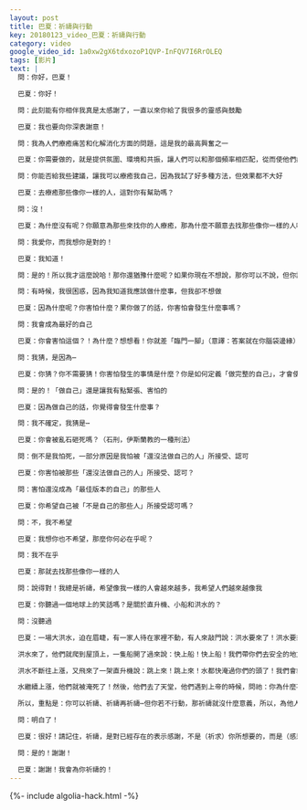 ```yaml
---
layout: post
title: 巴夏：祈禱與行動
key: 20180123_video_巴夏：祈禱與行動
category: video
google_video_id: 1a0xw2gX6tdxozoP1QVP-InFQV7I6RrOLEQ
tags: [影片]
text: |
  問：你好，巴夏！

  巴夏：你好！

  問：此刻能有你相伴我真是太感謝了，一直以來你給了我很多的靈感與鼓勵

  巴夏：我也要向你深表謝意！

  問：我為人們療癒痛苦和化解消化方面的問題，這是我的最高興奮之一

  巴夏：你需要做的，就是提供氛圍、環境和共振，讓人們可以和那個頻率相匹配，從而使他們療癒自己，這就是所謂的「療癒」

  問：你能否給我些建議，讓我可以療癒我自己，因為我試了好多種方法，但效果都不大好

  巴夏：去療癒那些像你一樣的人，這對你有幫助嗎？

  問：沒！

  巴夏：為什麼沒有呢？你願意為那些來找你的人療癒，那為什麼不願意去找那些像你一樣的人呢？對於這個問題，你如何回答？

  問：我愛你，而我想你是對的！

  巴夏：我知道！

  問：是的！所以我才這麼說哈！那你還猶豫什麼呢？如果你現在不想說，那你可以不說，但你說了的話，對你會有好處的，所以，要看你自己

  問：有時候，我很困惑，因為我知道我應該做什麼事，但我卻不想做

  巴夏：因為什麼呢？你害怕什麼？果你做了的話，你害怕會發生什麼事嗎？

  問：我會成為最好的自己

  巴夏：你會害怕這個？！為什麼？想想看！你就差「臨門一腳」（意譯：答案就在你腦袋邊緣）

  問：我猜，是因為⋯

  巴夏：你猜？你不需要猜！你害怕發生的事情是什麼？你是如何定義「做完整的自己」，才會使你猶豫不決的？或許你對「做完整的自己」的真正的定義還不明確所以才會讓你猶豫不決

  問：是的！「做自己」還是讓我有點緊張、害怕的

  巴夏：因為做自己的話，你覺得會發生什麼事？

  問：我不確定，我猜是⋯

  巴夏：你會被亂石砸死嗎？（石刑，伊斯蘭教的一種刑法）

  問：倒不是我怕死，一部分原因是我怕被「還沒法做自己的人」所接受、認可

  巴夏：你害怕被那些「還沒法做自己的人」所接受、認可？

  問：害怕還沒成為「最佳版本的自己」的那些人

  巴夏：你希望自己被「不是自己的那些人」所接受認可嗎？

  問：不，我不希望

  巴夏：我想你也不希望，那麼你何必在乎呢？

  問：我不在乎

  巴夏：那就去找那些像你一樣的人

  問：說得對！我總是祈禱，希望像我一樣的人會越來越多，我希望人們越來越像我

  巴夏：你聽過一個地球上的笑話嗎？是關於直升機、小船和洪水的？

  問：沒聽過

  巴夏：一場大洪水，迫在眉睫，有一家人待在家裡不動，有人來敲門說：洪水要來了！洪水要來了！快走！，那家人回：不！不！不！我們就待在家裡！我們很安全！上帝會保佑我們！

  洪水來了，他們就爬到屋頂上，一隻船開了過來說：快上船！快上船！我們帶你們去安全的地方！ 那家人回：不！不！不！我們就待在家裡！上帝會保佑我們的！

  洪水不斷往上漲，又飛來了一架直升機說：跳上來！跳上來！水都快淹過你們的頭了！我們會救你們，帶你們去安全地帶的！ 那家人回：不！不！不！我們就待在家裡！上帝會保佑我們的！

  水繼續上漲，他們就被淹死了！然後，他們去了天堂，他們遇到上帝的時候，問祂：你為什麼不保護我們？你為什麼不救我們？ 上帝說：我給你們派了人，派了船，也派了直升機，你們還想我怎麼做？

  所以，重點是：你可以祈禱、祈禱再祈禱⋯但你若不行動，那祈禱就沒什麼意義，所以，為他人祈禱？這很好！但也要做些事情（準備工作），去見一些人，要採取行動，行動，是祈禱的最純淨的形態，明白嗎？

  問：明白了！

  巴夏：很好！請記住，祈禱，是對已經存在的表示感謝，不是（祈求）你所想要的，而是（感恩）你已經擁有的，當你處在感恩的狀態，你就在（神的）恩典之中，當你在恩典的狀態，你依禱告而行，你，通過行動，那你就是禱告本身，只有這樣才能創造不同的未來，這對你有幫助嗎？

  問：是的！謝謝！

  巴夏：謝謝！我會為你祈禱的！
---
```


{%- include algolia-hack.html -%}

